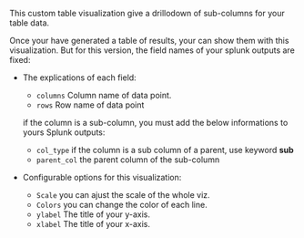 This custom table visualization give a drillodown of sub-columns for your table data. 

Once your have generated a table of results, your can show them with this visualization.
But for this version, the field names of your splunk outputs are fixed:

+ The explications of each field:
    - `columns` Column name of  data point.
    - `rows` Row name of  data point 


    if the column is a sub-column, you must add the below informations to yours Splunk outputs:

    
    - `col_type` if the column is a sub column of a parent, use keyword **sub**
    - `parent_col` the parent column of the sub-column


+ Configurable options for this visualization:
    - `Scale` you can ajust the scale of the whole viz. 
    - `Colors` you can change  the color of each line.
    - `ylabel` The title of your y-axis.
    - `xlabel` The title of your x-axis.
